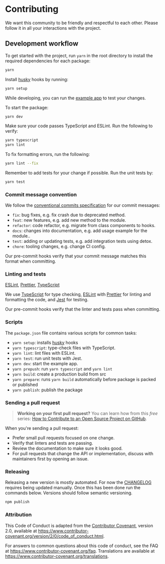 # Contributing

We want this community to be friendly and respectful to each other. Please follow it in all your interactions with the project.

## Development workflow

To get started with the project, run `yarn` in the root directory to install the required dependencies for each package:

```sh
yarn
```

Install [husky](https://www.npmjs.com/package/husky) hooks by running:

```sh
yarn setup
```

While developing, you can run the [example app](/example/) to test your changes.

To start the package:

```sh
yarn dev
```

Make sure your code passes TypeScript and ESLint. Run the following to verify:

```sh
yarn typescript
yarn lint
```

To fix formatting errors, run the following:

```sh
yarn lint --fix
```

Remember to add tests for your change if possible. Run the unit tests by:

```sh
yarn test
```

### Commit message convention

We follow the [conventional commits specification](https://www.conventionalcommits.org/en) for our commit messages:

- `fix`: bug fixes, e.g. fix crash due to deprecated method.
- `feat`: new features, e.g. add new method to the module.
- `refactor`: code refactor, e.g. migrate from class components to hooks.
- `docs`: changes into documentation, e.g. add usage example for the module..
- `test`: adding or updating tests, e.g. add integration tests using detox.
- `chore`: tooling changes, e.g. change CI config.

Our pre-commit hooks verify that your commit message matches this format when committing.

### Linting and tests

[ESLint](https://eslint.org/), [Prettier](https://prettier.io/), [TypeScript](https://www.typescriptlang.org/)

We use [TypeScript](https://www.typescriptlang.org/) for type checking, [ESLint](https://eslint.org/) with [Prettier](https://prettier.io/) for linting and formatting the code, and [Jest](https://jestjs.io/) for testing.

Our pre-commit hooks verify that the linter and tests pass when committing.

### Scripts

The `package.json` file contains various scripts for common tasks:

- `yarn setup`: installs [husky](https://www.npmjs.com/package/husky) hooks
- `yarn typescript`: type-check files with TypeScript.
- `yarn lint`: lint files with ESLint.
- `yarn test`: run unit tests with Jest.
- `yarn dev`: start the example app.
- `yarn prepush`: run `yarn typescript` and `yarn lint`
- `yarn build`: create a production build from src
- `yarn prepare`: runs `yarn build` automatically before package is packed or published
- `yarn publish`: publish the package

### Sending a pull request

> **Working on your first pull request?** You can learn how from this _free_ series: [How to Contribute to an Open Source Project on GitHub](https://egghead.io/series/how-to-contribute-to-an-open-source-project-on-github).

When you're sending a pull request:

- Prefer small pull requests focused on one change.
- Verify that linters and tests are passing.
- Review the documentation to make sure it looks good.
- For pull requests that change the API or implementation, discuss with maintainers first by opening an issue.

### Releasing
Releasing a new version is mostly automated. For now the [CHANGELOG](https://gitlab.com/devima.solutions/auth/auth/-/blob/main/CHANGELOG.md) requires being updated manually. Once this has been done run the commands below. Versions should follow semantic versioning.

```sh
npm publish
```

### Attribution

This Code of Conduct is adapted from the [Contributor Covenant](https://www.contributor-covenant.org), version 2.0,
available at https://www.contributor-covenant.org/version/2/0/code_of_conduct.html.


For answers to common questions about this code of conduct, see the FAQ at
https://www.contributor-covenant.org/faq. Translations are available at https://www.contributor-covenant.org/translations.

